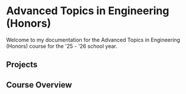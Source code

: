 # Advanced Topics in Engineering (Honors)
Welcome to my documentation for the Advanced Topics in Engineering (Honors) course for the '25 - '26 school year.

## Projects

## Course Overview


